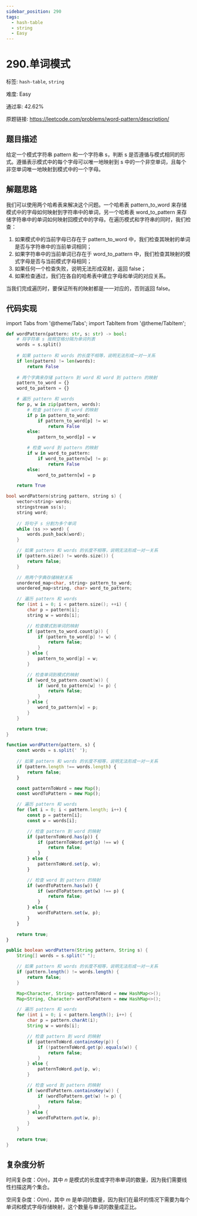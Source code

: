 ```yaml
---
sidebar_position: 290
tags:
  - hash-table
  - string
  - Easy
---
```


# 290.单词模式

标签: `hash-table`, `string`

难度: Easy

通过率: 42.62%

原题链接: https://leetcode.com/problems/word-pattern/description/

## 题目描述
给定一个模式字符串 pattern 和一个字符串 s，判断 s 是否遵循与模式相同的形式。遵循表示模式中的每个字母可以唯一地映射到 s 中的一个非空单词，且每个非空单词唯一地映射到模式中的一个字母。

## 解题思路
我们可以使用两个哈希表来解决这个问题。一个哈希表 pattern_to_word 来存储模式中的字母如何映射到字符串中的单词，另一个哈希表 word_to_pattern 来存储字符串中的单词如何映射回模式中的字母。在遍历模式和字符串的同时，我们检查：

1. 如果模式中的当前字母已存在于 pattern_to_word 中，我们检查其映射的单词是否与字符串中的当前单词相同；
2. 如果字符串中的当前单词已存在于 word_to_pattern 中，我们检查其映射的模式字母是否与当前模式字母相同；
3. 如果任何一个检查失败，说明无法形成双射，返回 false；
4. 如果检查通过，我们在各自的哈希表中建立字母和单词的对应关系。

当我们完成遍历时，要保证所有的映射都是一一对应的，否则返回 false。

## 代码实现
import Tabs from '@theme/Tabs';
import TabItem from '@theme/TabItem';

<Tabs>
<TabItem value="python" label="Python">

```python
def wordPattern(pattern: str, s: str) -> bool:
    # 将字符串 s 按照空格分隔为单词列表
    words = s.split()
    
    # 如果 pattern 和 words 的长度不相等，说明无法形成一对一关系
    if len(pattern) != len(words):
        return False
    
    # 两个字典来存储 pattern 到 word 和 word 到 pattern 的映射
    pattern_to_word = {}
    word_to_pattern = {}

    # 遍历 pattern 和 words
    for p, w in zip(pattern, words):
        # 检查 pattern 到 word 的映射
        if p in pattern_to_word:
            if pattern_to_word[p] != w:
                return False
        else:
            pattern_to_word[p] = w

        # 检查 word 到 pattern 的映射
        if w in word_to_pattern:
            if word_to_pattern[w] != p:
                return False
        else:
            word_to_pattern[w] = p

    return True

```

</TabItem>
<TabItem value="cpp" label="C++">

```cpp
bool wordPattern(string pattern, string s) {
    vector<string> words;
    stringstream ss(s);
    string word;
    
    // 将句子 s 分割为多个单词
    while (ss >> word) {
        words.push_back(word);
    }

    // 如果 pattern 和 words 的长度不相等，说明无法形成一对一关系
    if (pattern.size() != words.size()) {
        return false;
    }

    // 用两个字典存储映射关系
    unordered_map<char, string> pattern_to_word;
    unordered_map<string, char> word_to_pattern;

    // 遍历 pattern 和 words
    for (int i = 0; i < pattern.size(); ++i) {
        char p = pattern[i];
        string w = words[i];

        // 检查模式到单词的映射
        if (pattern_to_word.count(p)) {
            if (pattern_to_word[p] != w) {
                return false;
            }
        } else {
            pattern_to_word[p] = w;
        }

        // 检查单词到模式的映射
        if (word_to_pattern.count(w)) {
            if (word_to_pattern[w] != p) {
                return false;
            }
        } else {
            word_to_pattern[w] = p;
        }
    }

    return true;
}
```

</TabItem>
<TabItem value="javascript" label="JavaScript">

```javascript
function wordPattern(pattern, s) {
    const words = s.split(' ');
    
    // 如果 pattern 和 words 的长度不相等，说明无法形成一对一关系
    if (pattern.length !== words.length) {
        return false;
    }

    const patternToWord = new Map();
    const wordToPattern = new Map();

    // 遍历 pattern 和 words
    for (let i = 0; i < pattern.length; i++) {
        const p = pattern[i];
        const w = words[i];

        // 检查 pattern 到 word 的映射
        if (patternToWord.has(p)) {
            if (patternToWord.get(p) !== w) {
                return false;
            }
        } else {
            patternToWord.set(p, w);
        }

        // 检查 word 到 pattern 的映射
        if (wordToPattern.has(w)) {
            if (wordToPattern.get(w) !== p) {
                return false;
            }
        } else {
            wordToPattern.set(w, p);
        }
    }

    return true;
}
```

</TabItem>
<TabItem value="java" label="Java">

```java
public boolean wordPattern(String pattern, String s) {
    String[] words = s.split(" ");

    // 如果 pattern 和 words 的长度不相等，说明无法形成一对一关系
    if (pattern.length() != words.length) {
        return false;
    }

    Map<Character, String> patternToWord = new HashMap<>();
    Map<String, Character> wordToPattern = new HashMap<>();

    // 遍历 pattern 和 words
    for (int i = 0; i < pattern.length(); i++) {
        char p = pattern.charAt(i);
        String w = words[i];

        // 检查 pattern 到 word 的映射
        if (patternToWord.containsKey(p)) {
            if (!patternToWord.get(p).equals(w)) {
                return false;
            }
        } else {
            patternToWord.put(p, w);
        }

        // 检查 word 到 pattern 的映射
        if (wordToPattern.containsKey(w)) {
            if (wordToPattern.get(w) != p) {
                return false;
            }
        } else {
            wordToPattern.put(w, p);
        }
    }

    return true;
}
```

</TabItem>
</Tabs>

## 复杂度分析
时间复杂度：$O(n)$，其中 $n$ 是模式的长度或字符串单词的数量，因为我们需要线性扫描这两个集合。

空间复杂度：$O(m)$，其中 $m$ 是单词的数量，因为我们在最坏的情况下需要为每个单词和模式字母存储映射，这个数量与单词的数量成正比。
